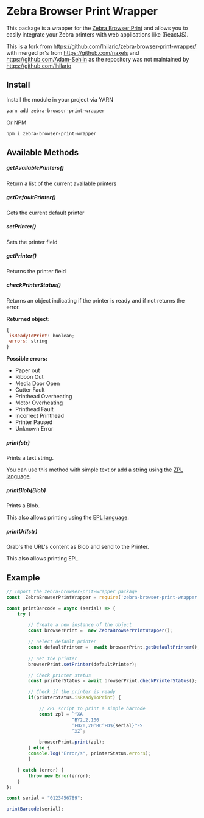 # Zebra Browser Print Wrapper

This package is a wrapper for the [Zebra Browser Print](https://www.zebra.com/la/es/support-downloads/printer-software/by-request-software.html#browser-print) and allows you to easily integrate your Zebra printers with web applications like (ReactJS).

This is a fork from https://github.com/lhilario/zebra-browser-print-wrapper/ with merged pr's from https://github.com/naxels and https://github.com/Adam-Sehlin as the repository was not maintained by https://github.com/lhilario

## Install

Install the module in your project via YARN

```bash
yarn add zebra-browser-print-wrapper
```

Or NPM

```bash
npm i zebra-browser-print-wrapper
```


## Available Methods

##### **getAvailablePrinters()**

Return a list of the current available printers

##### **getDefaultPrinter()**

Gets the current default printer

##### **setPrinter()**

Sets the printer field

##### **getPrinter()**

Returns the printer field

##### **checkPrinterStatus()**

Returns an object indicating if the printer is ready and if not returns the error.

**Returned object:**

```js
{
 isReadyToPrint: boolean;
 errors: string
}
```

**Possible errors:**

- Paper out
- Ribbon Out
- Media Door Open
- Cutter Fault
- Printhead Overheating
- Motor Overheating
- Printhead Fault
- Incorrect Printhead
- Printer Paused
- Unknown Error

##### **print(str)**

Prints a text string.

You can use this method with simple text or add a string using the [ZPL language](https://www.zebra.com/content/dam/zebra/manuals/printers/common/programming/zpl-zbi2-pm-en.pdf "ZPL language").

##### **printBlob(Blob)**

Prints a Blob.

This also allows printing using the [EPL language](https://www.zebra.com/us/en/support-downloads/knowledge-articles/ait/epl2-command-information-and-details.html).

##### **printUrl(str)**

Grab's the URL's content as Blob and send to the Printer.

This also allows printing EPL.

## Example

```js
// Import the zebra-browser-prit-wrapper package
const  ZebraBrowserPrintWrapper = require('zebra-browser-print-wrapper');

const printBarcode = async (serial) => {
    try {

        // Create a new instance of the object
        const browserPrint =  new ZebraBrowserPrintWrapper();

        // Select default printer
        const defaultPrinter =  await browserPrint.getDefaultPrinter();
    
        // Set the printer
        browserPrint.setPrinter(defaultPrinter);

        // Check printer status
        const printerStatus = await browserPrint.checkPrinterStatus();

        // Check if the printer is ready
        if(printerStatus.isReadyToPrint) {

            // ZPL script to print a simple barcode
            const zpl = `^XA
                        ^BY2,2,100
                        ^FO20,20^BC^FD${serial}^FS
                        ^XZ`;

            browserPrint.print(zpl);
        } else {
        console.log("Error/s", printerStatus.errors);
        }

    } catch (error) {
        throw new Error(error);
    }
};

const serial = "0123456789";

printBarcode(serial);
```
